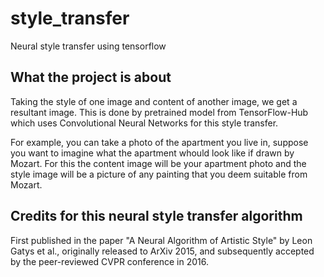 # style_transfer
Neural style transfer using tensorflow

## What the project is about
Taking the style of one image and content of another image, we get a resultant image. This is done by pretrained model from TensorFlow-Hub which uses Convolutional Neural Networks for this style transfer.

For example, you can take a photo of the apartment you live in, suppose you want to imagine what the apartment whould look like if drawn by Mozart. For this the content image will be your apartment photo and the style image will be a picture of any painting that you deem suitable from Mozart.

## Credits for this neural style transfer algorithm
First published in the paper "A Neural Algorithm of Artistic Style" by Leon Gatys et al., originally released to ArXiv 2015, and subsequently accepted by the peer-reviewed CVPR conference in 2016.
